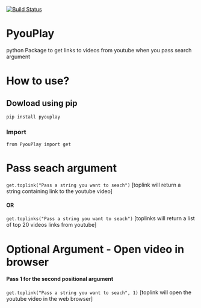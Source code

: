 [![Build Status](https://travis-ci.com/omi10859/PyouPlay.svg?branch=master)](https://travis-ci.com/omi10859/PyouPlay)
# PyouPlay
python Package to get links to videos from youtube when you pass search argument


# How to use?

## Dowload using pip 
```pip install pyouplay```

### Import 
```from PyouPlay import get ```

# Pass seach argument 
```get.toplink("Pass a string you want to seach")``` [toplink will return a string containing link to the youtube video]
#### OR
```get.toplinks("Pass a string you want to seach")``` [toplinks will return a list of top 20 videos links from youtube] 
 
# Optional Argument - Open video in browser
#### Pass 1 for the second positional argument
```get.toplink("Pass a string you want to seach", 1)``` [toplink will open the youtube video in the web browser]


